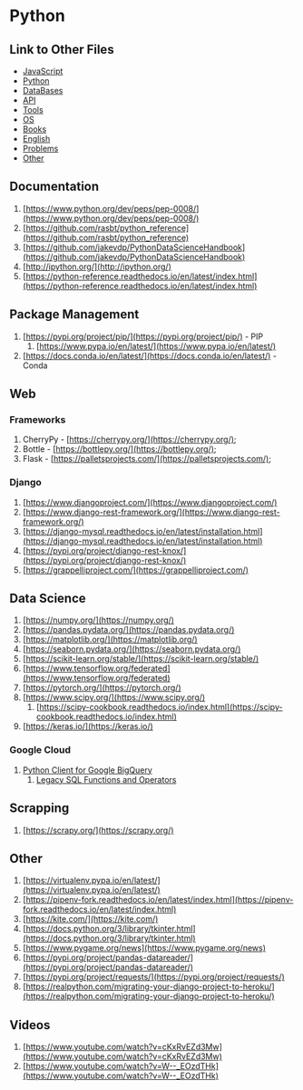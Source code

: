 # Python

## Link to Other Files

- [JavaScript](./javascript.md)
- [Python](./python.md)
- [DataBases](./databases.md)
- [API](./api.md)
- [Tools](./tools.md)
- [OS](./os.md)
- [Books](./books.md)
- [English](./english.md)
- [Problems](./problems.md)
- [Other](./other.md)

## Documentation

1. [https://www.python.org/dev/peps/pep-0008/](https://www.python.org/dev/peps/pep-0008/)
2. [https://github.com/rasbt/python_reference](https://github.com/rasbt/python_reference)
3. [https://github.com/jakevdp/PythonDataScienceHandbook](https://github.com/jakevdp/PythonDataScienceHandbook)
4. [http://ipython.org/](http://ipython.org/)
5. [https://python-reference.readthedocs.io/en/latest/index.html](https://python-reference.readthedocs.io/en/latest/index.html)

## Package Management

1. [https://pypi.org/project/pip/](https://pypi.org/project/pip/) - PIP
    1. [https://www.pypa.io/en/latest/](https://www.pypa.io/en/latest/)
2. [https://docs.conda.io/en/latest/](https://docs.conda.io/en/latest/) - Conda

## Web

### Frameworks

1. CherryPy - [https://cherrypy.org/](https://cherrypy.org/);
1. Bottle - [https://bottlepy.org/](https://bottlepy.org/);
1. Flask - [https://palletsprojects.com/](https://palletsprojects.com/);

### Django

1. [https://www.djangoproject.com/](https://www.djangoproject.com/)
2. [https://www.django-rest-framework.org/](https://www.django-rest-framework.org/)
3. [https://django-mysql.readthedocs.io/en/latest/installation.html](https://django-mysql.readthedocs.io/en/latest/installation.html)
4. [https://pypi.org/project/django-rest-knox/](https://pypi.org/project/django-rest-knox/)
5. [https://grappelliproject.com/](https://grappelliproject.com/)

## Data Science

1. [https://numpy.org/](https://numpy.org/)
2. [https://pandas.pydata.org/](https://pandas.pydata.org/)
3. [https://matplotlib.org/](https://matplotlib.org/)
4. [https://seaborn.pydata.org/](https://seaborn.pydata.org/)
5. [https://scikit-learn.org/stable/](https://scikit-learn.org/stable/)
6. [https://www.tensorflow.org/federated](https://www.tensorflow.org/federated)
7. [https://pytorch.org/](https://pytorch.org/)
8. [https://www.scipy.org/](https://www.scipy.org/)
    1. [https://scipy-cookbook.readthedocs.io/index.html](https://scipy-cookbook.readthedocs.io/index.html)
9. [https://keras.io/](https://keras.io/)

### Google Cloud

1. [Python Client for Google BigQuery](https://googleapis.dev/python/bigquery/latest/index.html)
    1. [Legacy SQL Functions and Operators](https://cloud.google.com/bigquery/docs/reference/legacy-sql)

## Scrapping

1. [https://scrapy.org/](https://scrapy.org/)

## Other

1. [https://virtualenv.pypa.io/en/latest/](https://virtualenv.pypa.io/en/latest/)
2. [https://pipenv-fork.readthedocs.io/en/latest/index.html](https://pipenv-fork.readthedocs.io/en/latest/index.html)
3. [https://kite.com/](https://kite.com/)
4. [https://docs.python.org/3/library/tkinter.html](https://docs.python.org/3/library/tkinter.html)
5. [https://www.pygame.org/news](https://www.pygame.org/news)
6. [https://pypi.org/project/pandas-datareader/](https://pypi.org/project/pandas-datareader/)
7. [https://pypi.org/project/requests/](https://pypi.org/project/requests/)
8. [https://realpython.com/migrating-your-django-project-to-heroku/](https://realpython.com/migrating-your-django-project-to-heroku/)

## Videos

1. [https://www.youtube.com/watch?v=cKxRvEZd3Mw](https://www.youtube.com/watch?v=cKxRvEZd3Mw)
2. [https://www.youtube.com/watch?v=W--_EOzdTHk](https://www.youtube.com/watch?v=W--_EOzdTHk)
